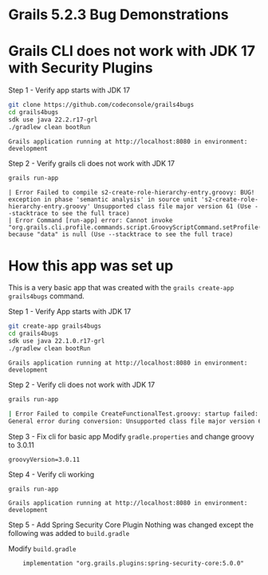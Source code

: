# Grails 5.2.3 Bug Demonstrations
# Grails CLI does not work with JDK 17 with Security Plugins

Step 1 - Verify app starts with JDK 17
```bash
git clone https://github.com/codeconsole/grails4bugs
cd grails4bugs
sdk use java 22.2.r17-grl
./gradlew clean bootRun
```
```Grails application running at http://localhost:8080 in environment: development```


Step 2 - Verify grails cli does not work with JDK 17
```bash
grails run-app
```
```
| Error Failed to compile s2-create-role-hierarchy-entry.groovy: BUG! exception in phase 'semantic analysis' in source unit 's2-create-role-hierarchy-entry.groovy' Unsupported class file major version 61 (Use --stacktrace to see the full trace)
| Error Command [run-app] error: Cannot invoke "org.grails.cli.profile.commands.script.GroovyScriptCommand.setProfile(org.grails.cli.profile.Profile)" because "data" is null (Use --stacktrace to see the full trace)
```

# How this app was set up

This is a very basic app that was created with the `grails create-app grails4bugs` command.

Step 1 - Verify App starts with JDK 17
```bash
git create-app grails4bugs
cd grails4bugs
sdk use java 22.1.0.r17-grl
./gradlew clean bootRun
```
```Grails application running at http://localhost:8080 in environment: development```

Step 2 - Verify cli does not work with JDK 17
```bash
grails run-app

| Error Failed to compile CreateFunctionalTest.groovy: startup failed:
General error during conversion: Unsupported class file major version 61
```

Step 3 - Fix cli for basic app
Modify `gradle.properties` and change groovy to 3.0.11
```
groovyVersion=3.0.11
```

Step 4 - Verify cli working
```bash
grails run-app
```
```Grails application running at http://localhost:8080 in environment: development```


Step 5 - Add Spring Security Core Plugin
Nothing was changed except the following was added to `build.gradle`

Modify `build.gradle`
```
    implementation "org.grails.plugins:spring-security-core:5.0.0"
```
